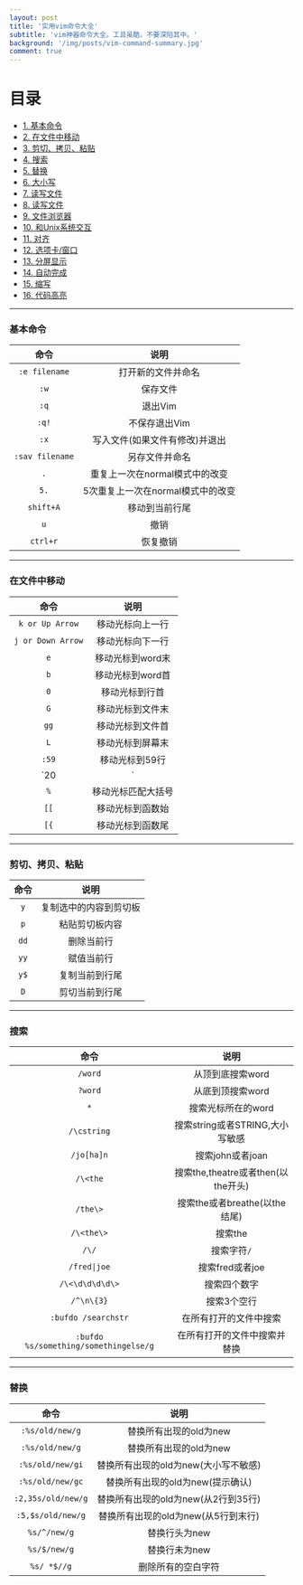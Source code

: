 ```yaml
---
layout: post
title: '实用vim命令大全'
subtitle: 'vim神器命令大全。工具虽酷，不要深陷其中。'
background: '/img/posts/vim-command-summary.jpg'
comment: true
---
```


# 目录

- [1. 基本命令](#1)
- [2. 在文件中移动](#2)
- [3. 剪切、拷贝、粘贴](#3)
- [4. 搜索](#4)
- [5. 替换](#5)
- [6. 大小写](#6)
- [7. 读写文件](#7)
- [8. 读写文件](#8)
- [9. 文件浏览器](#9)
- [10. 和Unix系统交互](#10)
- [11. 对齐](#11)
- [12. 选项卡/窗口](#12)
- [13. 分屏显示](#13)
- [14. 自动完成](#14)
- [15. 缩写](#15)
- [16. 代码高亮](#16)

---

<h3 id="1">基本命令</h3>

| 命令 | 说明 |
| :--:| :--: |
| `:e filename` | 打开新的文件并命名 |
| `:w` | 保存文件 |
| `:q` | 退出Vim |
| `:q!` | 不保存退出Vim |
| `:x` | 写入文件(如果文件有修改)并退出 |
| `:sav filename` | 另存文件并命名 |
| `.` | 重复上一次在normal模式中的改变 |
| `5.` | 5次重复上一次在normal模式中的改变 |
| `shift+A` | 移动到当前行尾 |
| `u` | 撤销 |
| `ctrl+r` | 恢复撤销 |

---

<h3 id="2">在文件中移动</h3>

| 命令 | 说明 |
| :--:| :--: |
| `k or Up Arrow` | 移动光标向上一行 |
| `j or Down Arrow` | 移动光标向下一行 |
| `e` | 移动光标到word末 |
| `b` | 移动光标到word首 |
| `0` | 移动光标到行首 |
| `G` | 移动光标到文件末 |
| `gg` | 移动光标到文件首 |
| `L` | 移动光标到屏幕末 |
| `:59` | 移动光标到59行 |
| `20|` | 移动光标到20列 |
| `%` | 移动光标匹配大括号 |
| `[[` | 移动光标到函数始 |
| `[{` | 移动光标到函数尾 |

---

<h3 id="3">剪切、拷贝、粘贴</h3>

| 命令 | 说明 |
| :--:| :--: |
| `y` | 复制选中的内容到剪切板 |
| `p` | 粘贴剪切板内容 |
| `dd` | 删除当前行 |
| `yy` | 赋值当前行 |
| `y$` | 复制当前到行尾 |
| `D` | 剪切当前到行尾 |

---

<h3 id="3">搜索</h3>

| 命令 | 说明 |
| :--:| :--: |
| `/word` | 从顶到底搜索word |
| `?word` | 从底到顶搜索word |
| `*` | 搜索光标所在的word |
| `/\cstring` | 搜索string或者STRING,大小写敏感 |
| `/jo[ha]n` | 搜索john或者joan |
| `/\<the` | 搜索the,theatre或者then(以the开头) |
| `/the\>` | 搜索the或者breathe(以the结尾) |
| `/\<the\>` | 搜索the |
| `/\/` | 搜索字符`/` |
| `/fred\|joe` | 搜索fred或者joe |
| `/\<\d\d\d\d\>` | 搜索四个数字 |
| `/^\n\{3}` | 搜索3个空行 |
| `:bufdo /searchstr` | 在所有打开的文件中搜索 |
| `:bufdo %s/something/somethingelse/g` | 在所有打开的文件中搜索并替换 |

---

<h3 id="3">替换</h3>

| 命令 | 说明 |
| :--:| :--: |
| `:%s/old/new/g` | 替换所有出现的old为new |
| `:%s/old/new/g` | 替换所有出现的old为new |
| `:%s/old/new/gi` | 替换所有出现的old为new(大小写不敏感) |
| `:%s/old/new/gc` | 替换所有出现的old为new(提示确认) |
| `:2,35s/old/new/g` | 替换所有出现的old为new(从2行到35行) |
| `:5,$s/old/new/g` | 替换所有出现的old为new(从5行到末行) |
| `%s/^/new/g` | 替换行头为new |
| `%s/$/new/g` | 替换行未为new |
| `%s/ *$//g` | 删除所有的空白字符 |
